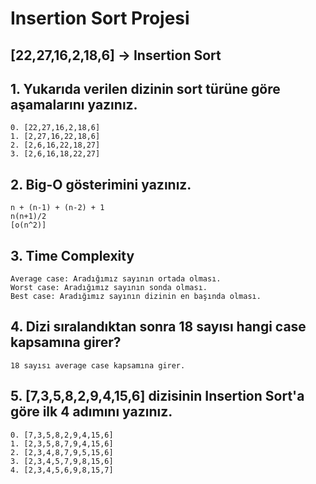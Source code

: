 # Insertion Sort Projesi

## [22,27,16,2,18,6] -> Insertion Sort
## 1. Yukarıda verilen dizinin sort türüne göre aşamalarını yazınız.

```
0. [22,27,16,2,18,6]
1. [2,27,16,22,18,6]
2. [2,6,16,22,18,27]
3. [2,6,16,18,22,27]
```

## 2. Big-O gösterimini yazınız.

```
n + (n-1) + (n-2) + 1
n(n+1)/2
[o(n^2)]
```

## 3. Time Complexity

```
Average case: Aradığımız sayının ortada olması.
Worst case: Aradığımız sayının sonda olması.
Best case: Aradığımız sayının dizinin en başında olması.
```

## 4. Dizi sıralandıktan sonra 18 sayısı hangi case kapsamına girer?

```
18 sayısı average case kapsamına girer.
```

## 5. [7,3,5,8,2,9,4,15,6] dizisinin Insertion Sort'a göre ilk 4 adımını yazınız.

```
0. [7,3,5,8,2,9,4,15,6]
1. [2,3,5,8,7,9,4,15,6]
2. [2,3,4,8,7,9,5,15,6]
3. [2,3,4,5,7,9,8,15,6]
4. [2,3,4,5,6,9,8,15,7]
````
